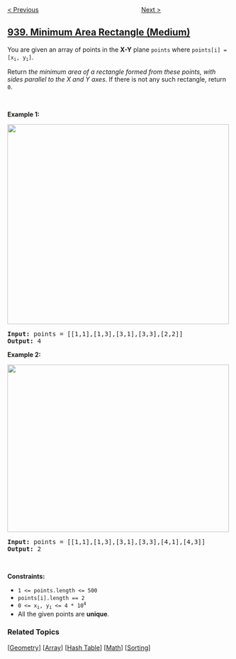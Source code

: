 <!--|This file generated by command(leetcode description); DO NOT EDIT.    |-->
<!--+----------------------------------------------------------------------+-->
<!--|@author    openset <openset.wang@gmail.com>                           |-->
<!--|@link      https://github.com/openset                                 |-->
<!--|@home      https://github.com/openset/leetcode                        |-->
<!--+----------------------------------------------------------------------+-->

[< Previous](../range-sum-of-bst "Range Sum of BST")
　　　　　　　　　　　　　　　　
[Next >](../distinct-subsequences-ii "Distinct Subsequences II")

## [939. Minimum Area Rectangle (Medium)](https://leetcode.com/problems/minimum-area-rectangle "最小面积矩形")

<p>You are given an array of points in the <strong>X-Y</strong> plane <code>points</code> where <code>points[i] = [x<sub>i</sub>, y<sub>i</sub>]</code>.</p>

<p>Return <em>the minimum area of a rectangle formed from these points, with sides parallel to the X and Y axes</em>. If there is not any such rectangle, return <code>0</code>.</p>

<p>&nbsp;</p>
<p><strong>Example 1:</strong></p>
<img src="https://assets.leetcode.com/uploads/2021/07/29/image.png" style="width: 500px; height: 451px;" />
<pre>
<strong>Input:</strong> points = [[1,1],[1,3],[3,1],[3,3],[2,2]]
<strong>Output:</strong> 4
</pre>

<p><strong>Example 2:</strong></p>
<img alt="" src="https://assets.leetcode.com/uploads/2021/07/29/2.JPG" style="width: 500px; height: 378px;" />
<pre>
<strong>Input:</strong> points = [[1,1],[1,3],[3,1],[3,3],[4,1],[4,3]]
<strong>Output:</strong> 2
</pre>

<p>&nbsp;</p>
<p><strong>Constraints:</strong></p>

<ul>
	<li><code>1 &lt;= points.length &lt;= 500</code></li>
	<li><code>points[i].length == 2</code></li>
	<li><code>0 &lt;= x<sub>i</sub>, y<sub>i</sub> &lt;= 4 * 10<sup>4</sup></code></li>
	<li>All the given points are <strong>unique</strong>.</li>
</ul>

### Related Topics
  [[Geometry](../../tag/geometry/README.md)]
  [[Array](../../tag/array/README.md)]
  [[Hash Table](../../tag/hash-table/README.md)]
  [[Math](../../tag/math/README.md)]
  [[Sorting](../../tag/sorting/README.md)]
